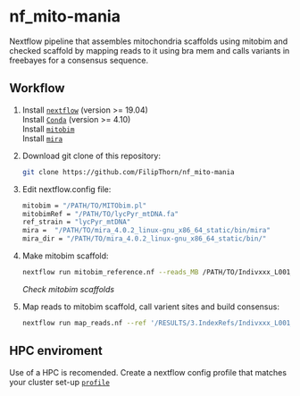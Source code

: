 # nf_mito-mania
Nextflow pipeline that assembles mitochondria scaffolds using mitobim and checked scaffold by mapping reads to it using bra mem and calls variants in freebayes for a consensus sequence. 

## Workflow

1) Install [`nextflow`](https://www.nextflow.io/) (version >= 19.04) \
   Install [`Conda`](https://conda.io/miniconda.html) (version >= 4.10) \
   Install [`mitobim`](https://github.com/chrishah/MITObim) \
   Install [`mira`](https://sourceforge.net/projects/mira-assembler/files/MIRA/stable/) 

2) Download git clone of this repository:
   ```bash
   git clone https://github.com/FilipThorn/nf_mito-mania
   ```
3) Edit nextflow.config file:
   ```bash
   mitobim = "/PATH/TO/MITObim.pl"
   mitobimRef = "/PATH/TO/lycPyr_mtDNA.fa"
   ref_strain = "lycPyr_mtDNA"
   mira =  "/PATH/TO/mira_4.0.2_linux-gnu_x86_64_static/bin/mira"
   mira_dir = "/PATH/TO/mira_4.0.2_linux-gnu_x86_64_static/bin/"
   ```
4) Make mitobim scaffold:
   ```bash
   nextflow run mitobim_reference.nf --reads_MB /PATH/TO/Indivxxx_L001_U.fastq.gz --outdir /PATH/TO/RESULTS
   ```
   *Check mitobim scaffolds* 
   
5) Map reads to mitobim scaffold, call varient sites and build consensus:
   ```bash
   nextflow run map_reads.nf --ref '/RESULTS/3.IndexRefs/Indivxxx_L001_U/*.fasta' --outdir /RESULTS --reads_PE '/*_R{1,2}.fastq.gz' --reads_SE '/*_U.fastq.gz'
   ```
 
 ## HPC enviroment
Use of a HPC is recomended. Create a nextflow config profile that matches your cluster set-up [`profile`]( https://www.nextflow.io/docs/latest/config.html#config-profiles)
 
